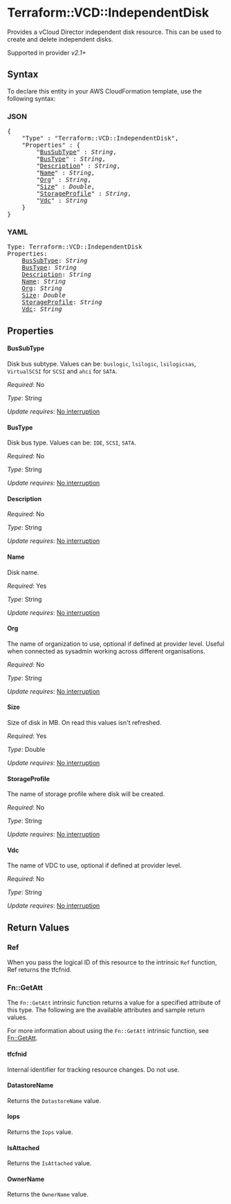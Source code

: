 # Terraform::VCD::IndependentDisk

Provides a vCloud Director independent disk resource. This can be used to create and delete independent disks.

Supported in provider *v2.1+*

## Syntax

To declare this entity in your AWS CloudFormation template, use the following syntax:

### JSON

<pre>
{
    "Type" : "Terraform::VCD::IndependentDisk",
    "Properties" : {
        "<a href="#bussubtype" title="BusSubType">BusSubType</a>" : <i>String</i>,
        "<a href="#bustype" title="BusType">BusType</a>" : <i>String</i>,
        "<a href="#description" title="Description">Description</a>" : <i>String</i>,
        "<a href="#name" title="Name">Name</a>" : <i>String</i>,
        "<a href="#org" title="Org">Org</a>" : <i>String</i>,
        "<a href="#size" title="Size">Size</a>" : <i>Double</i>,
        "<a href="#storageprofile" title="StorageProfile">StorageProfile</a>" : <i>String</i>,
        "<a href="#vdc" title="Vdc">Vdc</a>" : <i>String</i>
    }
}
</pre>

### YAML

<pre>
Type: Terraform::VCD::IndependentDisk
Properties:
    <a href="#bussubtype" title="BusSubType">BusSubType</a>: <i>String</i>
    <a href="#bustype" title="BusType">BusType</a>: <i>String</i>
    <a href="#description" title="Description">Description</a>: <i>String</i>
    <a href="#name" title="Name">Name</a>: <i>String</i>
    <a href="#org" title="Org">Org</a>: <i>String</i>
    <a href="#size" title="Size">Size</a>: <i>Double</i>
    <a href="#storageprofile" title="StorageProfile">StorageProfile</a>: <i>String</i>
    <a href="#vdc" title="Vdc">Vdc</a>: <i>String</i>
</pre>

## Properties

#### BusSubType

Disk bus subtype. Values can be: `buslogic`, `lsilogic`, `lsilogicsas`, `VirtualSCSI` for `SCSI` and `ahci` for `SATA`.

_Required_: No

_Type_: String

_Update requires_: [No interruption](https://docs.aws.amazon.com/AWSCloudFormation/latest/UserGuide/using-cfn-updating-stacks-update-behaviors.html#update-no-interrupt)

#### BusType

Disk bus type. Values can be: `IDE`, `SCSI`, `SATA`.

_Required_: No

_Type_: String

_Update requires_: [No interruption](https://docs.aws.amazon.com/AWSCloudFormation/latest/UserGuide/using-cfn-updating-stacks-update-behaviors.html#update-no-interrupt)

#### Description

_Required_: No

_Type_: String

_Update requires_: [No interruption](https://docs.aws.amazon.com/AWSCloudFormation/latest/UserGuide/using-cfn-updating-stacks-update-behaviors.html#update-no-interrupt)

#### Name

Disk name.

_Required_: Yes

_Type_: String

_Update requires_: [No interruption](https://docs.aws.amazon.com/AWSCloudFormation/latest/UserGuide/using-cfn-updating-stacks-update-behaviors.html#update-no-interrupt)

#### Org

The name of organization to use, optional if defined at provider level. Useful when connected as sysadmin working across different organisations.

_Required_: No

_Type_: String

_Update requires_: [No interruption](https://docs.aws.amazon.com/AWSCloudFormation/latest/UserGuide/using-cfn-updating-stacks-update-behaviors.html#update-no-interrupt)

#### Size

Size of disk in MB. On read this values isn't refreshed.

_Required_: Yes

_Type_: Double

_Update requires_: [No interruption](https://docs.aws.amazon.com/AWSCloudFormation/latest/UserGuide/using-cfn-updating-stacks-update-behaviors.html#update-no-interrupt)

#### StorageProfile

The name of storage profile where disk will be created.

_Required_: No

_Type_: String

_Update requires_: [No interruption](https://docs.aws.amazon.com/AWSCloudFormation/latest/UserGuide/using-cfn-updating-stacks-update-behaviors.html#update-no-interrupt)

#### Vdc

The name of VDC to use, optional if defined at provider level.

_Required_: No

_Type_: String

_Update requires_: [No interruption](https://docs.aws.amazon.com/AWSCloudFormation/latest/UserGuide/using-cfn-updating-stacks-update-behaviors.html#update-no-interrupt)

## Return Values

### Ref

When you pass the logical ID of this resource to the intrinsic `Ref` function, Ref returns the tfcfnid.

### Fn::GetAtt

The `Fn::GetAtt` intrinsic function returns a value for a specified attribute of this type. The following are the available attributes and sample return values.

For more information about using the `Fn::GetAtt` intrinsic function, see [Fn::GetAtt](https://docs.aws.amazon.com/AWSCloudFormation/latest/UserGuide/intrinsic-function-reference-getatt.html).

#### tfcfnid

Internal identifier for tracking resource changes. Do not use.

#### DatastoreName

Returns the <code>DatastoreName</code> value.

#### Iops

Returns the <code>Iops</code> value.

#### IsAttached

Returns the <code>IsAttached</code> value.

#### OwnerName

Returns the <code>OwnerName</code> value.

